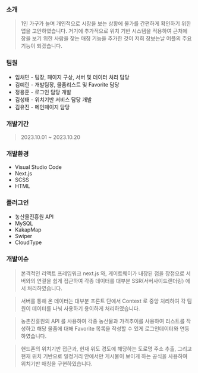 ### 소개

> 1인 가구가 늘며 개인적으로 시장을 보는 상황에 물가를 간편하게 확인하기 위한 앱을 고안하였습니다. 거기에 추가적으로 위치 기반 시스템을 적용하여 근처에 장을 보기 위한 사람을 찾는 매칭 기능을 추가한 것이 저희 장보는날 어플의 주요 기능이 되겠습니다.
> 

### 팀원

- 임채민 - 팀장, 페이지 구상, 서버 및 데이터 처리 담당
- 김예린 - 개발팀장, 물품리스트 및 Favorite 담당
- 정용훈 - 로그인 담당 개발
- 김성태 - 위치기반 서비스 담당 개발
- 김유진 - 메인페이지 담당

### 개발기간

> 2023.10.01 ~ 2023.10.20
> 

### 개발환경

- Visual Studio Code
- Next.js
- SCSS
- HTML

### 플러그인

- 농산물진흥원 API
- MySQL
- KakapMap
- Swiper
- CloudType

### 개발이슈

> 본격적인 리액트 프레임워크 next.js 와, 게이트웨이가 내장된 점을 장점으로 서버와의 연결을 쉽게 접근하여 각종 데이터를 대부분 SSR(서버사이드랜더링) 에서 처리하였습니다.
> 

> 서버를 통해 온 데이터는 대부분 프론트 단에서 Context 로 중앙 처리하여 각 팀원이 데이터를 나눠 사용하기 용이하게 처리하였습니다.
> 

> 농촌진흥원의 API 를 사용하여 각종 농산물과 가격추이를 사용하여 리스트를 작성하고 해당 물품에 대해 Favorite 목록을 작성할 수 있게 로그인데이터와 연동하였습니다.
> 

> 핸드폰의 위치기반 접근과, 현재 위도 경도에 해당하는 도로명 주소 추출, 그리고 현재 위치 기반으로 일정거리 안에서만 게시물이 보이게 하는 공식을 사용하여 위치기반 매칭을 구현하였습니다.
>
